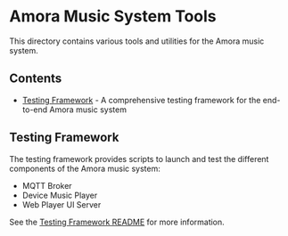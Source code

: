 # Amora Music System Tools

This directory contains various tools and utilities for the Amora music system.

## Contents

- [Testing Framework](testing/README.md) - A comprehensive testing framework for the end-to-end Amora music system

## Testing Framework

The testing framework provides scripts to launch and test the different components of the Amora music system:

- MQTT Broker
- Device Music Player
- Web Player UI Server

See the [Testing Framework README](testing/README.md) for more information.
